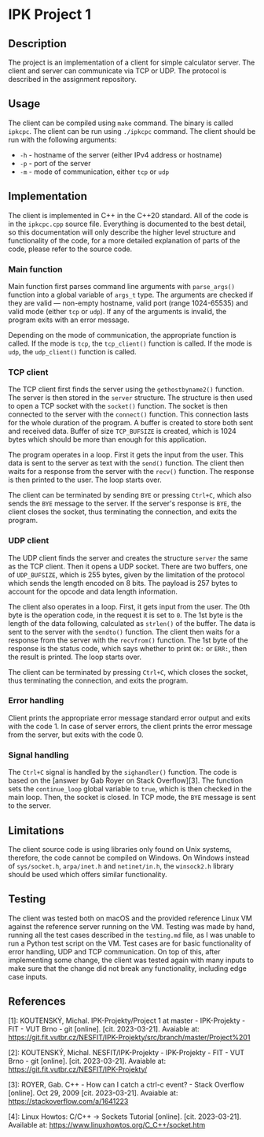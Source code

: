 # **IPK Project 1**

## Description

The project is an implementation of a client for simple calculator server. The client and server can communicate via TCP or UDP. The protocol is described in the assignment repository.

## Usage

The client can be compiled using `make` command. The binary is called `ipkcpc`. The client can be run using `./ipkcpc` command. The client should be run with the following arguments:

- `-h` - hostname of the server (either IPv4 address or hostname)
- `-p` - port of the server
- `-m` - mode of communication, either `tcp` or `udp`

## Implementation

The client is implemented in C++ in the C++20 standard. All of the code is in the `ipkcpc.cpp` source file. Everything is documented to the best detail, so this documentation will only describe the higher level structure and functionality of the code, for a more detailed explanation of parts of the code, please refer to the source code.

### Main function

Main function first parses command line arguments with `parse_args()` function into a global variable of `args_t` type. The arguments are checked if they are valid — non-empty hostname, valid port (range 1024-65535) and valid mode (either `tcp` or `udp`). If any of the arguments is invalid, the program exits with an error message.

Depending on the mode of communication, the appropriate function is called. If the mode is `tcp`, the `tcp_client()` function is called. If the mode is `udp`, the `udp_client()` function is called.

### TCP client

The TCP client first finds the server using the `gethostbyname2()` function. The server is then stored in the `server` structure. The structure is then used to open a TCP socket with the `socket()` function. The socket is then connected to the server with the `connect()` function. This connection lasts for the whole duration of the program. A buffer is created to store both sent and received data. Buffer of size `TCP_BUFSIZE` is created, which is 1024 bytes which should be more than enough for this application.

The program operates in a loop. First it gets the input from the user. This data is sent to the server as text with the `send()` function. The client then waits for a response from the server with the `recv()` function. The response is then printed to the user. The loop starts over.

The client can be terminated by sending `BYE` or pressing `Ctrl+C`, which also sends the `BYE` message to the server.
If the server's response is `BYE`, the client closes the socket, thus terminating the connection, and exits the program.


### UDP client

The UDP client finds the server and creates the structure `server` the same as the TCP client. Then it opens a UDP socket. There are two buffers, one of `UDP_BUFSIZE`, which is 255 bytes, given by the limitation of the protocol which sends the length encoded on 8 bits. The payload is 257 bytes to account for the opcode and data length information.

The client also operates in a loop. First, it gets input from the user. The 0th byte is the operation code, in the request it is set to `0`. The 1st byte is the length of the data following, calculated as `strlen()` of the buffer. The data is sent to the server with the `sendto()` function. The client then waits for a response from the server with the `recvfrom()` function. The 1st byte of the response is the status code, which says whether to print `OK:` or `ERR:`, then the result is printed. The loop starts over.

The client can be terminated by pressing `Ctrl+C`, which closes the socket, thus terminating the connection, and exits the program.

### Error handling

Client prints the appropriate error message standard error output and exits with the code 1. In case of server errors, the client prints the error message from the server, but exits with the code 0.

### Signal handling

The `Ctrl+C` signal is handled by the `sighandler()` function. The code is based on the [answer by Gab Royer on Stack Overflow][3]. The function sets the `continue_loop` global variable to `true`, which is then checked in the main loop. Then, the socket is closed. In TCP mode, the `BYE` message is sent to the server.

## Limitations

The client source code is using libraries only found on Unix systems, therefore, the code cannot be compiled on Windows. On Windows instead of `sys/socket.h`, `arpa/inet.h` and `netinet/in.h`, the `winsock2.h` library should be used which offers similar functionality.

## Testing

The client was tested both on macOS and the provided reference Linux VM against the reference server running on the VM. Testing was made by hand, running all the test cases described in the `testing.md` file, as I was unable to run a Python test script on the VM. Test cases are for basic functionality of error handling, UDP and TCP communication. On top of this, after implementing some change, the client was tested again with many inputs to make sure that the change did not break any functionality, including edge case inputs.

## References

[1]: KOUTENSKÝ, Michal. IPK-Projekty/Project 1 at master - IPK-Projekty - FIT - VUT Brno - git [online]. [cit. 2023-03-21]. Avaiable at: https://git.fit.vutbr.cz/NESFIT/IPK-Projekty/src/branch/master/Project%201

[2]: KOUTENSKÝ, Michal. NESFIT/IPK-Projekty - IPK-Projekty - FIT - VUT Brno - git [online]. [cit. 2023-03-21]. Avaiable at: https://git.fit.vutbr.cz/NESFIT/IPK-Projekty/

[3]: ROYER, Gab. C++ - How can I catch a ctrl-c event? - Stack Overflow [online]. Oct 29, 2009 [cit. 2023-03-21]. Avaiable at: https://stackoverflow.com/a/1641223

[4]: Linux Howtos: C/C++ -> Sockets Tutorial [online]. [cit. 2023-03-21]. Available at: https://www.linuxhowtos.org/C_C++/socket.htm